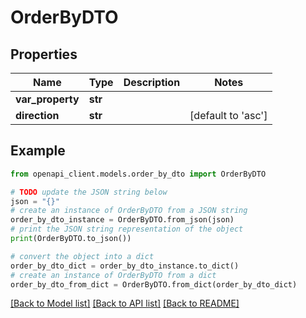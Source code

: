 # OrderByDTO


## Properties

Name | Type | Description | Notes
------------ | ------------- | ------------- | -------------
**var_property** | **str** |  | 
**direction** | **str** |  | [default to 'asc']

## Example

```python
from openapi_client.models.order_by_dto import OrderByDTO

# TODO update the JSON string below
json = "{}"
# create an instance of OrderByDTO from a JSON string
order_by_dto_instance = OrderByDTO.from_json(json)
# print the JSON string representation of the object
print(OrderByDTO.to_json())

# convert the object into a dict
order_by_dto_dict = order_by_dto_instance.to_dict()
# create an instance of OrderByDTO from a dict
order_by_dto_from_dict = OrderByDTO.from_dict(order_by_dto_dict)
```
[[Back to Model list]](../README.md#documentation-for-models) [[Back to API list]](../README.md#documentation-for-api-endpoints) [[Back to README]](../README.md)



